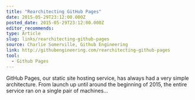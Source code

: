 ```yaml
---
title: "Rearchitecting GitHub Pages"
date: 2015-05-29T23:12:00.000Z
posted_date: 2015-05-29T23:12:00.000Z
editor_recommends:
type: Article
slug: links/rearchitecting-github-pages
source: Charlie Somerville, Github Engineering
link: http://githubengineering.com/rearchitecting-github-pages
tool:
  - Github Pages
---
```

GitHub Pages, our static site hosting service, has always had a very simple architecture. From launch up until around the beginning of 2015, the entire service ran on a single pair of machines…



